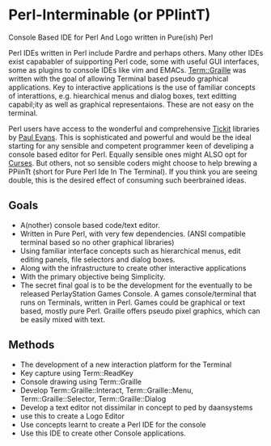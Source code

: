# Perl-Interminable (or PPIintT)
Console Based IDE for Perl And Logo written in Pure(ish) Perl

Perl IDEs written in Perl include Pardre and perhaps others.  Many other IDEs exist capababler of suipporting Perl code, some with useful GUI interfaces, some as plugins to console IDEs like vim and EMACs.  [Term::Graille](https://github.com/saiftynet/Term-Graille) was written with the goal of allowing Terminal based pseudo graphical applications.  Key to interactive applications is the use of familiar concepts of interattions, e.g. hiearchical menus and dialog boxes, text editting capabil;ity as well as graphical representaions.  These are not easy on the terminal.

Perl users have access to the wonderful and comprehensive [Tickit](https://metacpan.org/dist/Tickit) libraries by [Paul Evans](https://metacpan.org/author/PEVANS). This is sophisticated and powerful and would be the ideal starting for any sensible and competent programmer keen of develiping a console based editor for Perl.  Equally sensible ones might ALSO opt for [Curses](https://metacpan.org/pod/Curses).  But others, not so sensible coders might choose to help brewing a PPiinTt (short for Pure Perl Ide In The Terminal). If you think you are seeing double, this is the desired effect of consuming such beerbrained ideas.

## Goals

* A(nother) console based code/text editor.
* Written in Pure Perl, with very few dependencies. (ANSI compatible terminal based so no other graphical libraries)
* Using familiar interface concepts such as hierarchical menus, edit editing panels, file selectors and dialog boxes.
* Along with the infrastructure to create other interactive applications
* With the primary objective being Simplicity.
* The secret final goal is to be the development for the eventually to be released PerlayStation Games Console.  A games console/terminal that runs on Terminals, written in Perl.  Games could be graphical or text based, mostly pure Perl.  Graille offers pseudo pixel graphics, which can be easily mixed with text.  

## Methods  

* The development of a new interaction platform for the Terminal
* Key capture using Term::ReadKey
* Console drawing using Term::Graille
* Develop Term::Graille::Interact,  Term::Graille::Menu,  Term::Graille::Selector,  Term::Graille::Dialog
* Develop a text editor not dissimilar in concept to ped by daansystems
* use this to create a Logo Editor
* Use concepts learnt to create a Perl IDE for the console
* Use this IDE to create other Console applications.
 
